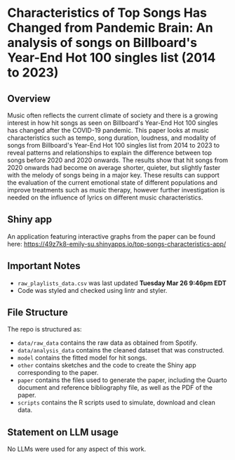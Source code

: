 # Characteristics of Top Songs Has Changed from Pandemic Brain: An analysis of songs on Billboard's Year-End Hot 100 singles list (2014 to 2023)

## Overview
Music often reflects the current climate of society and there is a growing interest in how hit songs as seen on Billboard's Year-End Hot 100 singles has changed after the COVID-19 pandemic. This paper looks at music characteristics such as tempo, song duration, loudness, and modality of songs from Billboard's Year-End Hot 100 singles list from 2014 to 2023 to reveal patterns and relationships to explain the difference between top songs before 2020 and 2020 onwards. The results show that hit songs from 2020 onwards had become on average shorter, quieter, but slightly faster with the melody of songs being in a major key. These results can support the evaluation of the current emotional state of different populations and improve treatments such as music therapy, however further investigation is needed on the influence of lyrics on different music characteristics.

## Shiny app
An application featuring interactive graphs from the paper can be found here: https://49z7k8-emily-su.shinyapps.io/top-songs-characteristics-app/

## Important Notes
- `raw_playlists_data.csv` was last updated **Tuesday Mar 26 9:46pm EDT**
- Code was styled and checked using lintr and styler. 

## File Structure

The repo is structured as:

-   `data/raw_data` contains the raw data as obtained from Spotify.
-   `data/analysis_data` contains the cleaned dataset that was constructed.
-   `model` contains the fitted model for hit songs. 
-   `other` contains sketches and the code to create the Shiny app corresponding to the paper.
-   `paper` contains the files used to generate the paper, including the Quarto document and reference bibliography file, as well as the PDF of the paper.
-   `scripts` contains the R scripts used to simulate, download and clean data.


## Statement on LLM usage

No LLMs were used for any aspect of this work.
